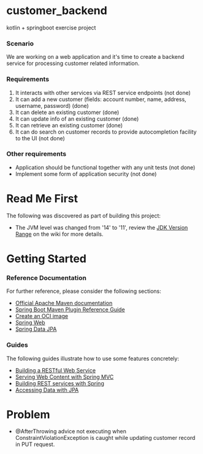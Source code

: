 # customer_backend
kotlin + springboot exercise project


### Scenario

We are working on a web application and it's time to create a backend service for processing customer related information.

### Requirements

1. It interacts with other services via REST service endpoints (not done)
2. It can add a new customer (fields: account number, name, address, username, password) (done)
3. It can delete an existing customer (done)
4. It can update info of an existing customer (done)
5. It can retrieve an existing customer (done)
6. It can do search on customer records to provide autocompletion facility to the UI (not done)

### Other requirements
* Application should be functional together with any unit tests (not done)
* Implement some form of application security (not done)




# Read Me First
The following was discovered as part of building this project:

* The JVM level was changed from '14' to '11', review the [JDK Version Range](https://github.com/spring-projects/spring-framework/wiki/Spring-Framework-Versions#jdk-version-range) on the wiki for more details.

# Getting Started

### Reference Documentation
For further reference, please consider the following sections:

* [Official Apache Maven documentation](https://maven.apache.org/guides/index.html)
* [Spring Boot Maven Plugin Reference Guide](https://docs.spring.io/spring-boot/docs/2.3.2.RELEASE/maven-plugin/reference/html/)
* [Create an OCI image](https://docs.spring.io/spring-boot/docs/2.3.2.RELEASE/maven-plugin/reference/html/#build-image)
* [Spring Web](https://docs.spring.io/spring-boot/docs/2.3.2.RELEASE/reference/htmlsingle/#boot-features-developing-web-applications)
* [Spring Data JPA](https://docs.spring.io/spring-boot/docs/2.3.2.RELEASE/reference/htmlsingle/#boot-features-jpa-and-spring-data)

### Guides
The following guides illustrate how to use some features concretely:

* [Building a RESTful Web Service](https://spring.io/guides/gs/rest-service/)
* [Serving Web Content with Spring MVC](https://spring.io/guides/gs/serving-web-content/)
* [Building REST services with Spring](https://spring.io/guides/tutorials/bookmarks/)
* [Accessing Data with JPA](https://spring.io/guides/gs/accessing-data-jpa/)


# Problem

* @AfterThrowing advice not executing when ConstraintViolationException is caught while updating customer record in PUT request.
